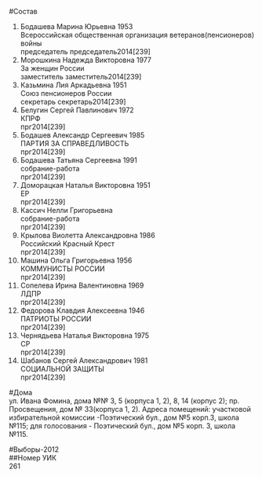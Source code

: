 #Состав  
1. Бодашева Марина Юрьевна 1953  
    Всероссийская общественная организация ветеранов(пенсионеров) войны  
    председатель председатель2014[239]  
2. Морошкина Надежда Викторовна 1977  
    За женщин России  
    заместитель заместитель2014[239]  
3. Казьмина Лия Аркадьевна 1951  
    Союз пенсионеров России  
    секретарь секретарь2014[239]  
4. Белугин Сергей Павлинович 1972  
    КПРФ  
    прг2014[239]  
5. Бодашев Александр Сергеевич 1985  
    ПАРТИЯ ЗА СПРАВЕДЛИВОСТЬ  
    прг2014[239]  
6. Бодашева Татьяна Сергеевна 1991  
    собрание-работа  
    прг2014[239]  
7. Доморацкая Наталья Викторовна 1951  
    ЕР  
    прг2014[239]  
8. Кассич Нелли Григорьевна  
    собрание-работа  
    прг2014[239]  
9. Крылова Виолетта Александровна 1986  
    Российский Красный Крест  
    прг2014[239]  
10. Машина Ольга Григорьевна 1956  
    КОММУНИСТЫ РОССИИ  
    прг2014[239]  
11. Сопелева Ирина Валентиновна 1969  
    ЛДПР  
    прг2014[239]  
12. Федорова Клавдия Алексеевна 1946  
    ПАТРИОТЫ РОССИИ  
    прг2014[239]  
13. Чернядьева Наталья Викторовна 1975  
    СР  
    прг2014[239]  
14. Шабанов Сергей Александрович 1981  
    СОЦИАЛЬНОЙ ЗАЩИТЫ  
    прг2014[239]  
  
#Дома  
ул. Ивана Фомина, дома №№ 3, 5 (корпуса 1, 2), 8, 14 (корпус 2); пр. Просвещения, дом № 33(корпуса 1, 2). Адреса помещений: участковой избирательной комиссии -Поэтический бул., дом №5 корп.З, школа №115; для голосования - Поэтический бул., дом №5 корп. 3, школа №115.  
  
#Выборы-2012  
##Номер УИК  
261  
